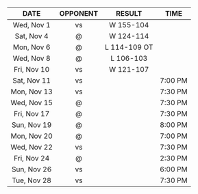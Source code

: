 |    DATE     |         OPPONENT          |    RESULT    |  TIME   |
|:-----------:|:-------------------------:|:------------:|:-------:|
| Wed, Nov 1  |     vs [](/r/pacers)      |  W 155-104   |         |
| Sat, Nov 4  |      @ [](/r/gonets)      |  W 124-114   |         |
| Mon, Nov 6  |   @ [](/r/timberwolves)   | L 114-109 OT |         |
| Wed, Nov 8  |      @ [](/r/sixers)      |  L 106-103   |         |
| Fri, Nov 10 |     vs [](/r/gonets)      |  W 121-107   |         |
| Sat, Nov 11 | vs [](/r/torontoraptors)  |              | 7:00 PM |
| Mon, Nov 13 |    vs [](/r/nyknicks)     |              | 7:30 PM |
| Wed, Nov 15 |      @ [](/r/sixers)      |              | 7:30 PM |
| Fri, Nov 17 |  @ [](/r/torontoraptors)  |              | 7:30 PM |
| Sun, Nov 19 | @ [](/r/memphisgrizzlies) |              | 8:00 PM |
| Mon, Nov 20 | @ [](/r/charlottehornets) |              | 7:00 PM |
| Wed, Nov 22 |    vs [](/r/mkebucks)     |              | 7:30 PM |
| Fri, Nov 24 |   @ [](/r/orlandomagic)   |              | 2:30 PM |
| Sun, Nov 26 |  vs [](/r/atlantahawks)   |              | 6:00 PM |
| Tue, Nov 28 |  vs [](/r/chicagobulls)   |              | 7:30 PM |